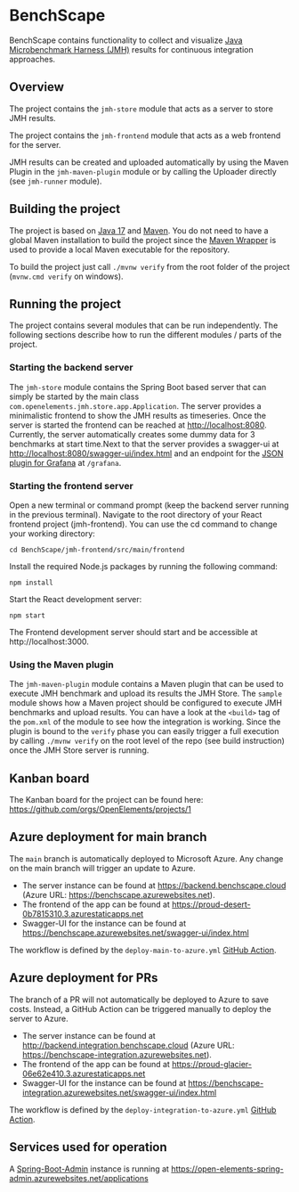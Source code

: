 # BenchScape

BenchScape contains functionality to collect and visualize [Java Microbenchmark Harness (JMH)](https://github.com/openjdk/jmh) 
results for continuous integration approaches.

## Overview

The project contains the `jmh-store` module that acts as a server to store JMH results.

The project contains the `jmh-frontend` module that acts as a web frontend for the server.

JMH results can be created and uploaded automatically by using the Maven Plugin in the
`jmh-maven-plugin` module or by calling the Uploader directly (see `jmh-runner` module).

## Building the project

The project is based on [Java 17](https://adoptium.net/de/temurin/releases/)
and [Maven](https://maven.apache.org). You do not need to have a global Maven installation to build
the project since the [Maven Wrapper](https://maven.apache.org/wrapper/) is used to provide a local
Maven executable for the repository.

To build the project just call `./mvnw verify` from the root folder of the
project (`mvnw.cmd verify` on windows).

## Running the project

The project contains several modules that can be run independently. The following sections describe how to run the 
different modules / parts of the project.

### Starting the backend server

The `jmh-store` module contains the Spring Boot based server that can simply be started by the main
class `com.openelements.jmh.store.app.Application`. The server provides a minimalistic frontend to show the JMH results 
as timeseries. Once the server is started the frontend can be reached at [http://localhost:8080](http://localhost:8080). 
Currently, the server automatically creates some dummy data for 3 benchmarks at start time.Next to that the server
provides a swagger-ui at [http://localhost:8080/swagger-ui/index.html](http://localhost:8080/swagger-ui/index.html) and
an endpoint for the [JSON plugin for Grafana](https://grafana.com/grafana/plugins/simpod-json-datasource/) at `/grafana`.

### Starting the frontend server

Open a new terminal or command prompt (keep the backend server running in the previous terminal).
Navigate to the root directory of your React frontend project (jmh-frontend). You can use the cd command to change your
working directory:

```
cd BenchScape/jmh-frontend/src/main/frontend
```

Install the required Node.js packages by running the following command:

```
npm install
```

Start the React development server:

```
npm start
```

The Frontend development server should start and be accessible at http://localhost:3000.

### Using the Maven plugin

The `jmh-maven-plugin` module contains a Maven plugin that can be used to execute JMH benchmark and
upload its results the JMH Store. The `sample` module shows how a Maven project should be configured
to execute JMH benchmarks and upload results. You can have a look at the `<build>` tag of
the `pom.xml` of the module to see how the integration is working. Since the plugin is bound to the
`verify` phase you can easily trigger a full execution by calling `./mvnw verify` on the root level
of the repo (see build instruction) once the JMH Store server is running.

## Kanban board

The Kanban board for the project can be found here: https://github.com/orgs/OpenElements/projects/1

## Azure deployment for main branch

The `main` branch is automatically deployed to Microsoft Azure.
Any change on the main branch will trigger an update to Azure.

- The server instance can be found at https://backend.benchscape.cloud (Azure URL: https://benchscape.azurewebsites.net).
- The frontend of the app can be found at https://proud-desert-0b7815310.3.azurestaticapps.net
- Swagger-UI for the instance can be found at https://benchscape.azurewebsites.net/swagger-ui/index.html

The workflow is defined by the `deploy-main-to-azure.yml` [GitHub Action](https://github.com/OpenElements/BenchScape/actions/workflows/deploy-main-to-azure.yml).

## Azure deployment for PRs

The branch of a PR will not automatically be deployed to Azure to save costs.
Instead, a GitHub Action can be triggered manually to deploy the server to Azure.

- The server instance can be found at http://backend.integration.benchscape.cloud (Azure URL: https://benchscape-integration.azurewebsites.net).
- The frontend of the app can be found at https://proud-glacier-06e62e410.3.azurestaticapps.net
- Swagger-UI for the instance can be found at https://benchscape-integration.azurewebsites.net/swagger-ui/index.html

The workflow is defined by the `deploy-integration-to-azure.yml` [GitHub Action](https://github.com/OpenElements/BenchScape/actions/workflows/deploy-integration-to-azure.yml).

## Services used for operation

A [Spring-Boot-Admin](https://github.com/codecentric/spring-boot-admin) instance is running at https://open-elements-spring-admin.azurewebsites.net/applications
